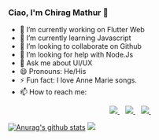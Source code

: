 ### Ciao, I'm Chirag Mathur 👋


- 🔭 I’m currently working on Flutter Web
- 🌱 I’m currently learning Javascript
- 👯 I’m looking to collaborate on Github
- 🤔 I’m looking for help with Node.Js
- 💬 Ask me about UI/UX
- 😄 Pronouns: He/His
- ⚡ Fun fact: I love Anne Marie songs.
- 📫 How to reach me: 
<p align="center">
  <a href="https://www.linkedin.com/in/chirag-mathur-1b5669176/">
    <img src="https://img.shields.io/badge/linkedin-%230077B5.svg?&style=for-the-badge&logo=linkedin&logoColor=white" />
  </a>&nbsp;&nbsp;
  <a href="https://twitter.com/imchiragmathur">
    <img src="https://img.shields.io/badge/twitter-%231DA1F2.svg?&style=for-the-badge&logo=twitter&logoColor=white" />
  </a>&nbsp;&nbsp;
  <a href="https://www.instagram.com/chiraghmathur/">
    <img src="https://img.shields.io/badge/instagram-%23E4405F.svg?&style=for-the-badge&logo=instagram&logoColor=white" />
  </a>&nbsp;&nbsp;
</p>

[![Anurag's github stats](https://github-readme-stats.vercel.app/api?username=Chirag-Mathur&hide=["stars","issues"]&show_icons=true )](https://github.com/anuraghazra/github-readme-stats)
<img src="https://github-readme-stats.vercel.app/api/top-langs/?username=yashshah2820&hide_border=true&hide=javascript,html">
